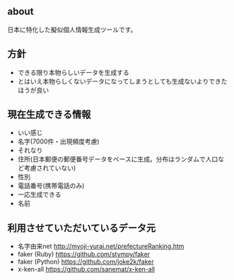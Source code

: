 ## about
日本に特化した擬似個人情報生成ツールです。

## 方針
- できる限り本物らしいデータを生成する
- とはいえ本物らしくないデータになってしまうとしても生成ないよりできたほうが良い

## 現在生成できる情報
- いい感じ
 - 名字(7000件・出現頻度考慮)
- それなり
 - 住所(日本郵便の郵便番号データをベースに生成。分布はランダムで人口など考慮されていない)
 - 性別
 - 電話番号(携帯電話のみ)
- 一応生成できる
 - 名前

## 利用させていただいているデータ元
- 名字由来net http://myoji-yurai.net/prefectureRanking.htm
- faker (Ruby) https://github.com/stympy/faker
- faker (Python) https://github.com/joke2k/faker
- x-ken-all https://github.com/sanemat/x-ken-all
